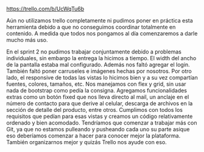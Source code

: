 https://trello.com/b/UcWqTu6b

Aún no utilizamos trello completamente ni pudimos poner en práctica esta herramienta debido a que no conseguimos coordinar totalmente en contenido. A medida que todos nos pongamos al día comenzaremos a darle mucho más uso.

En el sprint 2 no pudimos trabajar conjuntamente debido a problemas individuales, sin embargo la entrega la hicimos a tiempo. El width del ancho de la pantalla estaba mal configurado. Además nos faltó agregar el login. También faltó poner carruseles e imágenes hechas por nosotros. Por otro lado, el responsive de todas las vistas lo hicimos bien y a su vez compartían fuentes, colores, tamaños, etc. Nos manejamos con flex y grid, sin usar nada de bootstrap como pedía la consigna. Agregamos funcionalidades extras como un botón fixed que nos lleva directo al mail, un anclaje en el número de contacto para que derive al celular, descarga de archivos en la sección de detalle del producto, entre otros. Cumplimos con todos los requisitos que pedían para esas vistas y creamos un código relativamente ordenado y bien acomodado. Tendríamos que comenzar a trabajar más con Git, ya que no estamos pulleando y pusheando cada uno su parte asique eso deberíamos comenzar a hacer para conocer mejor la plataforma. También organizarnos mejor y quizás Trello nos ayude con eso.